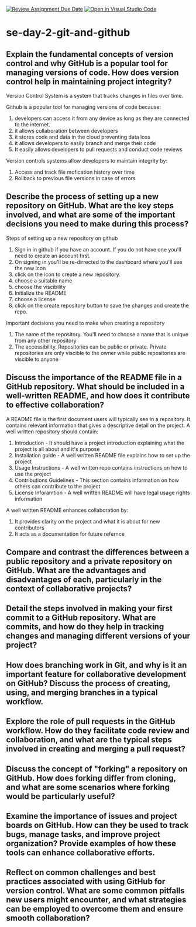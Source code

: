 [![Review Assignment Due Date](https://classroom.github.com/assets/deadline-readme-button-22041afd0340ce965d47ae6ef1cefeee28c7c493a6346c4f15d667ab976d596c.svg)](https://classroom.github.com/a/8wgCKhpZ)
[![Open in Visual Studio Code](https://classroom.github.com/assets/open-in-vscode-2e0aaae1b6195c2367325f4f02e2d04e9abb55f0b24a779b69b11b9e10269abc.svg)](https://classroom.github.com/online_ide?assignment_repo_id=18442009&assignment_repo_type=AssignmentRepo)
# se-day-2-git-and-github
## Explain the fundamental concepts of version control and why GitHub is a popular tool for managing versions of code. How does version control help in maintaining project integrity?
Version Control System is a system that tracks changes in files over time.

Github is a popular tool for managing versions of code because:
1. developers can access it from any device as long as they are connected to the internet.
2. it allows collaboration between developers
3. it stores code and data in the cloud preventing data loss
4. it allows developers to easily branch and merge their code
5. It easily allows developers to pull requests and conduct code reviews

Version controls systems allow developers to maintain integrity by:
1. Access and track file mofication history over time
2. Rollback to previous file versions in case of errors



## Describe the process of setting up a new repository on GitHub. What are the key steps involved, and what are some of the important decisions you need to make during this process?

Steps of setting up a new repository on github
1. Sign in in github if you have an account. If you do not have one you'll need to create an account first.
2. On signing in you'll be re-dirrected to the dashboard where you'll see the new icon
3. click on the icon to create a new repository.
4. choose a suitable name
5. choose the viscibility
6. Initialize the README
7. choose a license
8. click on the create repository button to save the changes and create the repo.

Important decisions you need to make when creating a repository
1. The name of the repository. You'll need to choose a name that is unique from any other repository
2. The accessibility. Repositories can be public or private. Private repositories are only viscible to the owner while public repositories are viscible to anyone

## Discuss the importance of the README file in a GitHub repository. What should be included in a well-written README, and how does it contribute to effective collaboration?

A README file is the first document users will typically see in a repository. It contains relevant information that gives a descriptive detail on the project.
A well written repository should contain: 
1. Introduction - It should have a project introduction explaining what the project is all about and it's purpose
2. Installation guide - A well written README file explains how to set up the project
3. Usage Instructions - A well written repo contains instructions on how to use the project
4. Contributions Guidelines - This section contains information on how others can contribute to the project
5. License Inforamtion - A well written README will have legal usage rights information

A well written README enhances collaboration by:
1. It provides clarity on the project and what it is about for new contributors
2. It acts as a documentation for future refernce

## Compare and contrast the differences between a public repository and a private repository on GitHub. What are the advantages and disadvantages of each, particularly in the context of collaborative projects?

## Detail the steps involved in making your first commit to a GitHub repository. What are commits, and how do they help in tracking changes and managing different versions of your project?

## How does branching work in Git, and why is it an important feature for collaborative development on GitHub? Discuss the process of creating, using, and merging branches in a typical workflow.

## Explore the role of pull requests in the GitHub workflow. How do they facilitate code review and collaboration, and what are the typical steps involved in creating and merging a pull request?

## Discuss the concept of "forking" a repository on GitHub. How does forking differ from cloning, and what are some scenarios where forking would be particularly useful?

## Examine the importance of issues and project boards on GitHub. How can they be used to track bugs, manage tasks, and improve project organization? Provide examples of how these tools can enhance collaborative efforts.

## Reflect on common challenges and best practices associated with using GitHub for version control. What are some common pitfalls new users might encounter, and what strategies can be employed to overcome them and ensure smooth collaboration?
